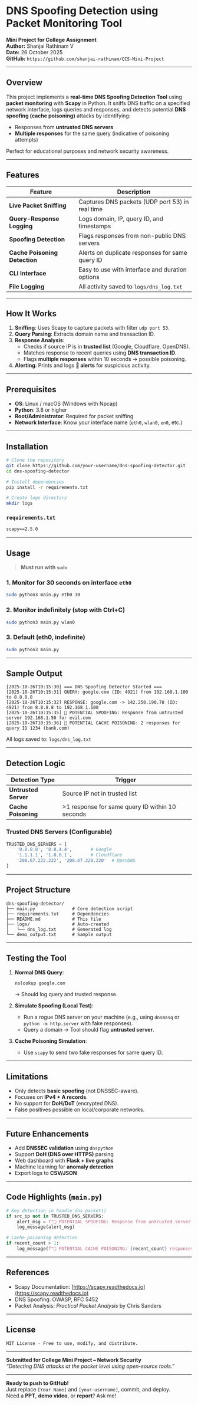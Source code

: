 # DNS Spoofing Detection using Packet Monitoring Tool

**Mini Project for College Assignment**  
**Author:** Shanjai Rathinam V  
**Date:** 26 October 2025  
**GitHub:** `https://github.com/shanjai-rathinam/CCS-Mini-Project`

---

## Overview

This project implements a **real-time DNS Spoofing Detection Tool** using **packet monitoring** with **Scapy** in Python. It sniffs DNS traffic on a specified network interface, logs queries and responses, and detects potential **DNS spoofing (cache poisoning)** attacks by identifying:

- Responses from **untrusted DNS servers**
- **Multiple responses** for the same query (indicative of poisoning attempts)

Perfect for educational purposes and network security awareness.

---

## Features

| Feature | Description |
|-------|-------------|
| **Live Packet Sniffing** | Captures DNS packets (UDP port 53) in real time |
| **Query-Response Logging** | Logs domain, IP, query ID, and timestamps |
| **Spoofing Detection** | Flags responses from non-public DNS servers |
| **Cache Poisoning Detection** | Alerts on duplicate responses for same query ID |
| **CLI Interface** | Easy to use with interface and duration options |
| **File Logging** | All activity saved to `logs/dns_log.txt` |

---

## How It Works

1. **Sniffing**: Uses Scapy to capture packets with filter `udp port 53`.
2. **Query Parsing**: Extracts domain name and transaction ID.
3. **Response Analysis**:
   - Checks if source IP is in **trusted list** (Google, Cloudflare, OpenDNS).
   - Matches response to recent queries using **DNS transaction ID**.
   - Flags **multiple responses** within 10 seconds → possible poisoning.
4. **Alerting**: Prints and logs **🚨 alerts** for suspicious activity.

---

## Prerequisites

- **OS**: Linux / macOS (Windows with Npcap)
- **Python**: 3.8 or higher
- **Root/Administrator**: Required for packet sniffing
- **Network Interface**: Know your interface name (`eth0`, `wlan0`, `en0`, etc.)

---

## Installation

```bash
# Clone the repository
git clone https://github.com/your-username/dns-spoofing-detector.git
cd dns-spoofing-detector

# Install dependencies
pip install -r requirements.txt

# Create logs directory
mkdir logs
```

### `requirements.txt`
```txt
scapy==2.5.0
```

---

## Usage

> **Must run with `sudo`**

### 1. Monitor for 30 seconds on interface `eth0`
```bash
sudo python3 main.py eth0 30
```

### 2. Monitor indefinitely (stop with Ctrl+C)
```bash
sudo python3 main.py wlan0
```

### 3. Default (eth0, indefinite)
```bash
sudo python3 main.py
```

---

## Sample Output

```
[2025-10-26T10:15:30] === DNS Spoofing Detector Started ===
[2025-10-26T10:15:31] QUERY: google.com (ID: 4921) from 192.168.1.100 to 8.8.8.8
[2025-10-26T10:15:32] RESPONSE: google.com -> 142.250.190.78 (ID: 4921) from 8.8.8.8 to 192.168.1.100
[2025-10-26T10:15:35] 🚨 POTENTIAL SPOOFING: Response from untrusted server 192.168.1.50 for evil.com
[2025-10-26T10:15:36] 🚨 POTENTIAL CACHE POISONING: 2 responses for query ID 1234 (bank.com)
```

All logs saved to: `logs/dns_log.txt`

---

## Detection Logic

| Detection Type | Trigger |
|---------------|--------|
| **Untrusted Server** | Source IP not in trusted list |
| **Cache Poisoning** | >1 response for same query ID within 10 seconds |

### Trusted DNS Servers (Configurable)
```python
TRUSTED_DNS_SERVERS = [
    '8.8.8.8', '8.8.4.4',       # Google
    '1.1.1.1', '1.0.0.1',       # Cloudflare
    '208.67.222.222', '208.67.220.220'  # OpenDNS
]
```

---

## Project Structure

```
dns-spoofing-detector/
├── main.py              # Core detection script
├── requirements.txt     # Dependencies
├── README.md            # This file
├── logs/                # Auto-created
│   └── dns_log.txt      # Generated log
└── demo_output.txt      # Sample output
```

---

## Testing the Tool

1. **Normal DNS Query**:
   ```bash
   nslookup google.com
   ```
   → Should log query and trusted response.

2. **Simulate Spoofing (Local Test)**:
   - Run a rogue DNS server on your machine (e.g., using `dnsmasq` or `python -m http.server` with fake responses).
   - Query a domain → Tool should flag **untrusted server**.

3. **Cache Poisoning Simulation**:
   - Use `scapy` to send two fake responses for same query ID.

---

## Limitations

- Only detects **basic spoofing** (not DNSSEC-aware).
- Focuses on **IPv4 + A records**.
- No support for **DoH/DoT** (encrypted DNS).
- False positives possible on local/corporate networks.

---

## Future Enhancements

- Add **DNSSEC validation** using `dnspython`
- Support **DoH (DNS over HTTPS)** parsing
- Web dashboard with **Flask + live graphs**
- Machine learning for **anomaly detection**
- Export logs to **CSV/JSON**

---

## Code Highlights (`main.py`)

```python
# Key detection in handle_dns_packet()
if src_ip not in TRUSTED_DNS_SERVERS:
    alert_msg = f"🚨 POTENTIAL SPOOFING: Response from untrusted server {src_ip}"
    log_message(alert_msg)

# Cache poisoning detection
if recent_count > 1:
    log_message(f"🚨 POTENTIAL CACHE POISONING: {recent_count} responses for ID {query_id}")
```

---

## References

- Scapy Documentation: [https://scapy.readthedocs.io](https://scapy.readthedocs.io)
- DNS Spoofing: OWASP, RFC 5452
- Packet Analysis: *Practical Packet Analysis* by Chris Sanders

---

## License

```
MIT License - Free to use, modify, and distribute.
```

---

**Submitted for College Mini Project – Network Security**  
*“Detecting DNS attacks at the packet level using open-source tools.”*

---

**Ready to push to GitHub!**  
Just replace `[Your Name]` and `[your-username]`, commit, and deploy.  
Need a **PPT**, **demo video**, or **report**? Ask me!
